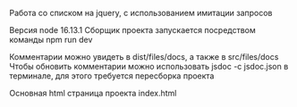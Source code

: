 Работа со списком на jquery, с использованием имитации запросов

Версия node 16.13.1
Сборщик проекта запускается посредством команды npm run dev

Комментарии можно увидеть в dist/files/docs, а также в src/files/docs
Чтобы обновить комментарии можно использовать jsdoc -c jsdoc.json в терминале, для этого требуется пересборка проекта

Основная html страница проекта index.html